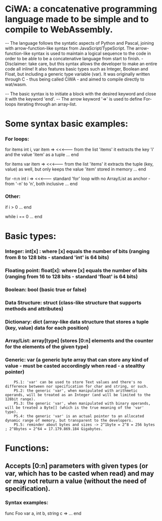 # CiWA: a concatenative programming language made to be simple and to compile to WebAssembly.
-- The language follows the syntatic aspects of Python and Pascal, joining with arrow-function-like syntax from JavaScript/TypeScript.
    The arrow-function-like syntax is used to maintain a logical sequence to the code in order to be able to be a concatenative language from start to finish.
    - Disclaimer: take care, but this syntax allows the developer to make an entire code all inline!
    It also features basic types such as Integer, Boolean and Float, but including a generic type variable (var). 
    It was originally written through C - thus being called CiWA - and aimed to compile directly to wat/wasm.
    
-- The basic syntax is to initiate a block with the desired keyword and close it with the keyword 'end'.
-- The arrow keyword '=>' is used to define For-loops iterating through an array-list.

# Some syntax basic examples:
### For loops:

for items int i, var item =>             <<<--- from the list 'items' it extracts the key 'i' and the value 'item' as a tuple
    ...
end

for items var item =>                    <<<--- from the list 'items' it extracts the tuple (key, value) as well, but only keeps the value 'item' stored in memory
    ...
end

for -n:n int i =>                        <<<--- standard 'for' loop with no Array/List as anchor - from '-n' to 'n', both inclusive
    ...
end

### Other:
if i > 0
    ...
end

while i == 0
    ...
end

# Basic types:
### Integer:         int[x] : where [x] equals the number of bits    (ranging from 8 to 128 bits - standard 'int' is 64 bits)

### Floating point:  float[x]: where [x] equals the number of bits   (ranging from 16 to 128 bits - standard 'float' is 64 bits)

### Boolean:         bool                                            (basic true or false)

### Data Structure:  struct                                          (class-like structure that supports methods and attributes)

### Dictionary:      dict                                            (array-like data structure that stores a tuple (key, value) data for each position)

### Array/List:      array[type]                                     (stores [0:n] elements and the counter for the elements of the given type)

### Generic:         var                                             (a generic byte array that can store any kind of value - must be casted accordingly when read - a stealthy pointer)
        PS.1: 'var' can be used to store Text values and there's no difference between nor specification for char and string, or such.
        PS.2: the generic 'var', when manipulated with arithmetic operands, will be treated as an Integer (and will be limited to the 128bit range).
        PS.3: the generic 'var', when manipulated with binary operands, will be treated a Byte[] (which is the true meaning of the 'var' type).
        PS.4: the generic 'var' is an actual pointer to an allocated dynamic range of memory, but transparent to the developers.
        PS.5: reminder about bytes and sizes -> 2^1byte = 2^8 = 256 bytes ; 2^8bytes = 2^64 = 17.179.869.184 Gigabytes.

# Functions:
## Accepts [0:n] parameters with given types (or var, which has to be casted when read) and may or may not return a value (without the need of specification).
### Syntax examples:

func Foo var a, int b, string c =>
    ...
end
